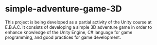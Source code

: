 # simple-adventure-game-3D
This project is being developed as a partial activity of the Unity course at E.B.A.C. It consists of developing a simple 3D adventure game in order to enhance knowledge of the Unity Engine, C# language for game programming, and good practices for game development.
